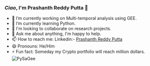 ### *Ciao*, I'm Prashanth Reddy Putta 👋

- 🔭 I’m currently working on Multi-temporal analysis using GEE.
- 🌱 I’m currently learning Python.
- 👯 I'm looking to collaborate on research projects.
- 💬 Ask me about anything, I'm happy to help.
- 📫 How to reach me: Linkedin:- [Prashanth Reddy Putta](https://www.linkedin.com/in/prashanthreddyputta)
- 😄 Pronouns: He/Him
- ⚡ Fun fact: Someday my Crypto portfolio will reach million dollars.
![PySaGee](https://user-images.githubusercontent.com/65906934/140786949-cc5226cd-46d4-4d0f-896f-306cb3699385.jpg)
